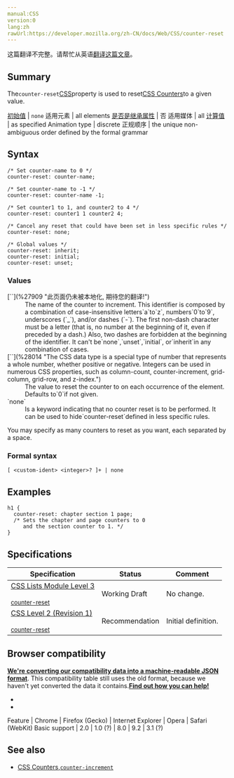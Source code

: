 ```yaml
---
manual:CSS
version:0
lang:zh
rawUrl:https://developer.mozilla.org/zh-CN/docs/Web/CSS/counter-reset
---
```




这篇翻译不完整。请帮忙从英语[翻译这篇文章](%29575 "")。





## Summary<a name="Summary"></a>


The`counter-reset`[CSS](%28421 "CSS")property is used to reset[CSS Counters](%29565 "CSS_Counters")to a given value.


[初始值](%28302 "") | `none` 
适用元素 | all elements 
[是否是继承属性](%28299 "") | 否 
适用媒体 | all 
[计算值](%28304 "") | as specified 
Animation type | discrete 
正规顺序 | the unique non-ambiguous order defined by the formal grammar 


## Syntax<a name="Syntax"></a>

```
/* Set counter-name to 0 */
counter-reset: counter-name;

/* Set counter-name to -1 */
counter-reset: counter-name -1;

/* Set counter1 to 1, and counter2 to 4 */
counter-reset: counter1 1 counter2 4;

/* Cancel any reset that could have been set in less specific rules */
counter-reset: none;

/* Global values */
counter-reset: inherit;
counter-reset: initial;
counter-reset: unset;
```

### Values<a name="Values"></a>
<dl><dt id=''>[`<custom-ident>`](%27909 "此页面仍未被本地化, 期待您的翻译!")</dt><dd>The name of the counter to increment. This identifier is composed by a combination of case-insensitive letters`a`to`z`, numbers`0`to`9`, underscores (`_`), and/or dashes (`-`). The first non-dash character must be a letter (that is, no number at the beginning of it, even if preceded by a dash.) Also, two dashes are forbidden at the beginning of the identifier. It can&#39;t be`none`,`unset`,`initial`, or`inherit`in any combination of cases.</dd><dt id=''>[`<integer>`](%28014 "The <integer> CSS data type is a special type of number that represents a whole number, whether positive or negative. Integers can be used in numerous CSS properties, such as column-count, counter-increment, grid-column, grid-row, and z-index.")</dt><dd>The value to reset the counter to on each occurrence of the element. Defaults to`0`if not given.</dd><dt id=''>`none`</dt><dd>Is a keyword indicating that no counter reset is to be performed. It can be used to hide`counter-reset`defined in less specific rules.</dd></dl>

You may specify as many counters to reset as you want, each separated by a space.


### Formal syntax<a name="Formal_syntax"></a>

```
[ <custom-ident> <integer>? ]+ | none

```

## Examples<a name="Examples"></a>

```
h1 {
  counter-reset: chapter section 1 page;
  /* Sets the chapter and page counters to 0
     and the section counter to 1. */
}
```

## Specifications<a name="Specifications"></a>

Specification | Status | Comment 
 ---  |  ---  |  ---  | 
[CSS Lists Module Level 3<br></br><small>counter-reset</small>](%29576 "") | Working Draft | No change. 
[CSS Level 2 (Revision 1)<br></br><small>counter-reset</small>](%29577 "") | Recommendation | Initial definition. 


## Browser compatibility<a name="Browser_compatibility"></a>


**[We&#39;re converting our compatibility data into a machine-readable JSON format](%3344 "")**. This compatibility table still uses the old format, because we haven&#39;t yet converted the data it contains.**[Find out how you can help!](%3392 "")**


* 
* 

Feature | Chrome | Firefox (Gecko) | Internet Explorer | Opera | Safari (WebKit) 
Basic support | 2.0 | 1.0 (?) | 8.0 | 9.2 | 3.1 (?) 





## See also<a name="See_also"></a>

* [CSS Counters](%29568 "CSS/Counters"),[`counter-increment`](%27903 "The counter-increment CSS property is used to increase the value of CSS Counters by a given value. The counter's value can be reset using the counter-reset CSS property.")



